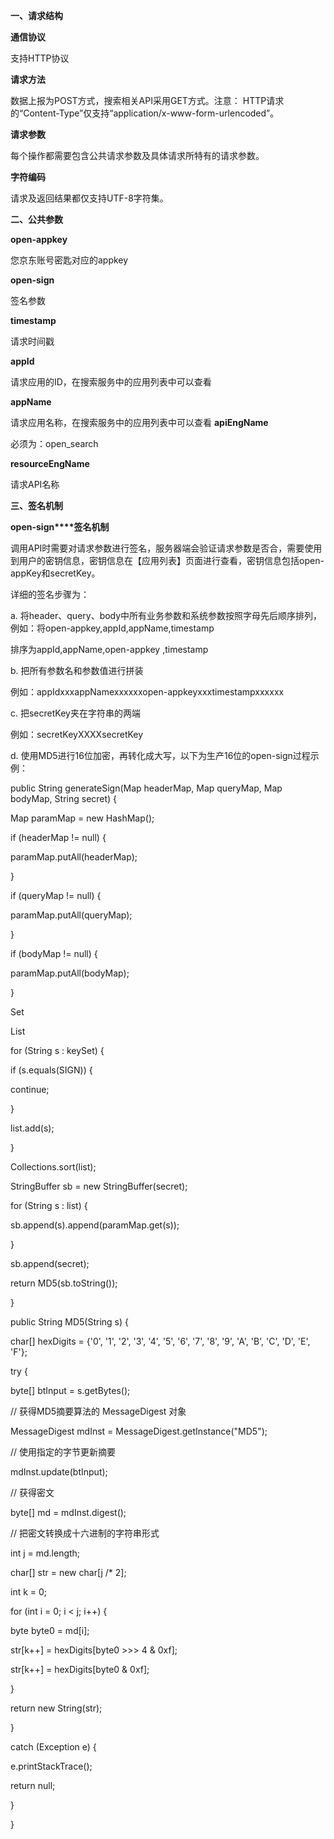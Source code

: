 **一、请求结构**

**通信协议**

支持HTTP协议

**请求方法**

数据上报为POST方式，搜索相关API采用GET方式。注意： HTTP请求的“Content-Type”仅支持“application/x-www-form-urlencoded”。

**请求参数**

每个操作都需要包含公共请求参数及具体请求所特有的请求参数。

**字符编码**

请求及返回结果都仅支持UTF-8字符集。

**二、公共参数**

**open-appkey**

您京东账号密匙对应的appkey

**open-sign**

签名参数

**timestamp**

请求时间戳

**appId**

请求应用的ID，在搜索服务中的应用列表中可以查看

**appName**

请求应用名称，在搜索服务中的应用列表中可以查看
**apiEngName**

必须为：open_search

**resourceEngName**

请求API名称

**三、签名机制**

**open-sign****签名机制**

调用API时需要对请求参数进行签名，服务器端会验证请求参数是否合，需要使用到用户的密钥信息，密钥信息在【应用列表】页面进行查看，密钥信息包括open-appKey和secretKey。

详细的签名步骤为：

a. 将header、query、body中所有业务参数和系统参数按照字母先后顺序排列，例如：将open-appkey,appId,appName,timestamp

排序为appId,appName,open-appkey ,timestamp

b. 把所有参数名和参数值进行拼装

例如：appIdxxxappNamexxxxxxopen-appkeyxxxtimestampxxxxxx

c. 把secretKey夹在字符串的两端

例如：secretKeyXXXXsecretKey

d. 使用MD5进行16位加密，再转化成大写，以下为生产16位的open-sign过程示例：

public String generateSign(Map headerMap, Map queryMap, Map bodyMap, String secret) {

Map paramMap = new HashMap();

if (headerMap != null) {

paramMap.putAll(headerMap);

}

if (queryMap != null) {

paramMap.putAll(queryMap);

}

if (bodyMap != null) {

paramMap.putAll(bodyMap);

}

Set

List

for (String s : keySet) {

if (s.equals(SIGN)) {

continue;

}

list.add(s);

}

Collections.sort(list);

StringBuffer sb = new StringBuffer(secret);

for (String s : list) {

sb.append(s).append(paramMap.get(s));

}

sb.append(secret);

return MD5(sb.toString());

}

public String MD5(String s) {

char[] hexDigits = {'0', '1', '2', '3', '4', '5', '6', '7', '8', '9', 'A', 'B', 'C', 'D', 'E', 'F'};

try {

byte[] btInput = s.getBytes();

// 获得MD5摘要算法的 MessageDigest 对象

MessageDigest mdInst = MessageDigest.getInstance("MD5");

// 使用指定的字节更新摘要

mdInst.update(btInput);

// 获得密文

byte[] md = mdInst.digest();

// 把密文转换成十六进制的字符串形式

int j = md.length;

char[] str = new char[j /* 2];

int k = 0;

for (int i = 0; i < j; i++) {

byte byte0 = md[i];

str[k++] = hexDigits[byte0 >>> 4 & 0xf];

str[k++] = hexDigits[byte0 & 0xf];

}

return new String(str);

}

catch (Exception e) {

e.printStackTrace();

return null;

}

}